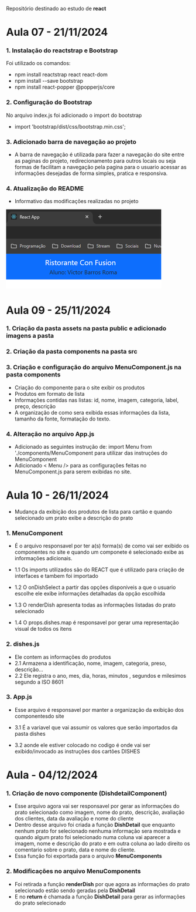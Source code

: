 Repositório destinado ao estudo de **react** 

# Aula 07 - 21/11/2024

### 1. Instalação do reactstrap e Bootstrap
Foi utilizado os comandos:
- npm install reactstrap react react-dom
- npm install --save bootstrap
- npm install react-popper @popperjs/core

### 2. Configuração do Bootstrap
No arquivo index.js foi adicionado o import do bootstrap
- import 'bootstrap/dist/css/bootstrap.min.css';


### 3. Adicionado barra de navegação ao projeto
- A barra de navegação é utilizada para fazer a navegação do site entre as paginas do projeto, redirecionamento para outros locais ou seja formas de facilitam a navegação pela pagina para o usuario acessar as informações desejadas de forma simples, pratica e responsiva.


### 4. Atualização do README
- Informativo das modificações realizadas no projeto

![Barra de navegação](chrome_B2BbaJGFoM.png)

# Aula 09 - 25/11/2024

### 1. Criação da pasta **assets** na pasta public e adicionado imagens a pasta

### 2. Criação da pasta **components** na pasta src 

### 3. Criação e configuração do arquivo MenuComponent.js na pasta components
- Criação do componente para o site exibir os produtos
- Produtos em formato de lista
- Informações contidas nas listas: id, nome, imagem, categoria, label, preço, descrição
- A organização de como sera exibida essas informações da lista, tamanho da fonte, formatação do texto.

### 4. Alteração no arquivo App.js
- Adicionado as seguintes instrução de: import Menu from './components/MenuComponent para utilizar das instruções do MenuComponent
- Adicionado < Menu /> para as configurações feitas no MenuComponent.js para serem exibidas no site.


# Aula 10 - 26/11/2024
- Mudança da exibição dos produtos de lista para cartão e quando selecionado um prato exibe a descrição do prato

### 1. MenuComponent
- É o arquivo responsavel por ter a(s) forma(s) de como vai ser exibido os componentes no site e quando um componete é selecionado exibe as informações adicionais.

- 1.1 Os imports utilizados são do REACT que é utilizado para criação de interfaces e tambem foi importado 
- 1.2 O onDishSelect a partir das opções disponiveis a que o usuario escolhe ele exibe informações detalhadas da opção escolhida
- 1.3 O renderDish apresenta todas as informações listadas do prato selecionado
- 1.4 O props.dishes.map é responsavel por gerar uma representação visual de todos os itens


### 2. dishes.js
- Ele contem as informações do produtos
- 2.1 Armazena a identificação, nome, imagem, categoria, preso, descrição...
- 2.2 Ele registra o ano, mes, dia, horas, minutos , segundos e milesimos segundo a ISO 8601

### 3. App.js
-  Esse arquivo é responsavel por manter a organização da exibição dos componentesdo site

- 3.1 É a variavel que vai assumir os valores que serão importados da pasta dishes
- 3.2 aonde ele estiver colocado no codigo é onde vai ser exibido/invocado as instruções dos cartões DISHES

# Aula  - 04/12/2024

### 1. Criação de novo componente (DishdetailComponent)
- Esse arquivo agora vai ser responsavel por gerar as informações do prato selecionado como imagem, nome do prato, descrição, avaliação dos clientes, data da avaliação e nome do cliente
- Dentro desse arquivo foi criada a função **DishDetail** que enquanto nenhum prato for selecionado nenhuma informação sera mostrada e quando algum prato foi selecionado numa coluna vai aparecer a imagem, nome e descrição do prato e em outra coluna ao lado direito os comentario sobre o prato, data e nome do cliente.
- Essa função foi exportada para o arquivo **MenuComponents** 

### 2. Modificações no arquivo MenuComponents
- Foi retirada a função **renderDish** por que agora as informações do prato selecionado estão sendo geradas pela **DishDetail**
- E no **return** é chamada a função **DishDetail** para gerar as informações do prato selecionado
